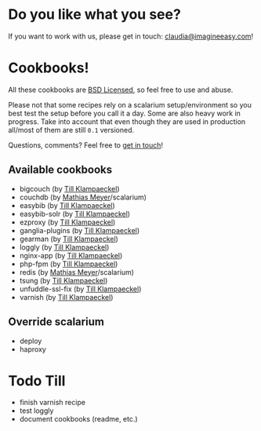 # Do you like what you see?

If you want to work with us, please get in touch: [claudia@imagineeasy.com](mailto:claudia@imagineeasy.com)!

# Cookbooks!

All these cookbooks are [BSD Licensed][bsd], so feel free to use and abuse.

[bsd]: http://www.opensource.org/licenses/bsd-license.php

Please not that some recipes rely on a scalarium setup/environment so you best test the setup before you call it a day. Some are also heavy work in progress. Take into account that even though they are used in production all/most of them are still `0.1` versioned.

Questions, comments? Feel free to [get in touch][touch]!

[touch]: http://twitter.com/klimpong

## Available cookbooks

 * bigcouch (by [Till Klampaeckel][till])
 * couchdb (by [Mathias Meyer][meyer]/scalarium)
 * easybib (by [Till Klampaeckel][till])
 * easybib-solr (by [Till Klampaeckel][till])
 * ezproxy (by [Till Klampaeckel][till])
 * ganglia-plugins (by [Till Klampaeckel][till])
 * gearman (by [Till Klampaeckel][till])
 * loggly (by [Till Klampaeckel][till])
 * nginx-app (by [Till Klampaeckel][till])
 * php-fpm (by [Till Klampaeckel][till])
 * redis (by [Mathias Meyer][meyer]/scalarium)
 * tsung (by [Till Klampaeckel][till])
 * unfuddle-ssl-fix (by [Till Klampaeckel][till])
 * varnish (by [Till Klampaeckel][till])

## Override scalarium

 * deploy
 * haproxy

[meyer]: http://www.paperplanes.de/
[till]: http://till.klampaeckel.de/blog/

# Todo Till

 * finish varnish recipe
 * test loggly
 * document cookbooks (readme, etc.)
